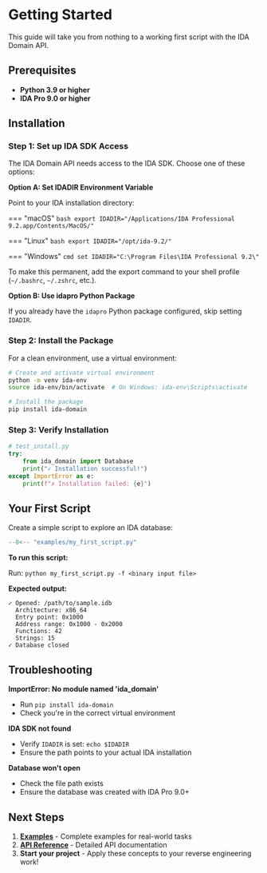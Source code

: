 # Getting Started

This guide will take you from nothing to a working first script with the IDA Domain API.

## Prerequisites

- **Python 3.9 or higher**
- **IDA Pro 9.0 or higher**

## Installation

### Step 1: Set up IDA SDK Access

The IDA Domain API needs access to the IDA SDK. Choose one of these options:

**Option A: Set IDADIR Environment Variable**

Point to your IDA installation directory:

=== "macOS"
    ```bash
    export IDADIR="/Applications/IDA Professional 9.2.app/Contents/MacOS/"
    ```

=== "Linux"
    ```bash
    export IDADIR="/opt/ida-9.2/"
    ```

=== "Windows"
    ```cmd
    set IDADIR="C:\Program Files\IDA Professional 9.2\"
    ```

To make this permanent, add the export command to your shell profile (`~/.bashrc`, `~/.zshrc`, etc.).

**Option B: Use idapro Python Package**

If you already have the `idapro` Python package configured, skip setting `IDADIR`.

### Step 2: Install the Package

For a clean environment, use a virtual environment:

```bash
# Create and activate virtual environment
python -m venv ida-env
source ida-env/bin/activate  # On Windows: ida-env\Scripts\activate

# Install the package
pip install ida-domain
```

### Step 3: Verify Installation

```python
# test_install.py
try:
    from ida_domain import Database
    print("✓ Installation successful!")
except ImportError as e:
    print(f"✗ Installation failed: {e}")
```

## Your First Script

Create a simple script to explore an IDA database:

```python
--8<-- "examples/my_first_script.py"
```

**To run this script:**

Run: `python my_first_script.py -f <binary input file>`

**Expected output:**
```
✓ Opened: /path/to/sample.idb
  Architecture: x86_64
  Entry point: 0x1000
  Address range: 0x1000 - 0x2000
  Functions: 42
  Strings: 15
✓ Database closed
```

## Troubleshooting

**ImportError: No module named 'ida_domain'**
- Run `pip install ida-domain`
- Check you're in the correct virtual environment

**IDA SDK not found**
- Verify `IDADIR` is set: `echo $IDADIR`
- Ensure the path points to your actual IDA installation

**Database won't open**
- Check the file path exists
- Ensure the database was created with IDA Pro 9.0+

## Next Steps

1. **[Examples](examples.md)** - Complete examples for real-world tasks
2. **[API Reference](usage.md)** - Detailed API documentation
3. **Start your project** - Apply these concepts to your reverse engineering work!
